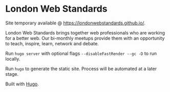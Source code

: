# London Web Standards

Site temporary available @ https://londonwebstandards.github.io/.

London Web Standards brings together web professionals who are working for a better web. Our bi-monthly meetups provide them with an opportunity to teach, inspire, learn, network and debate.

Run `hugo server` with optional flags `--disableFastRender --gc -D` to run locally.

Run `hugo` to generate the static site. Process will be automated at a later stage.

Built with [Hugo](https://gohugo.io/).